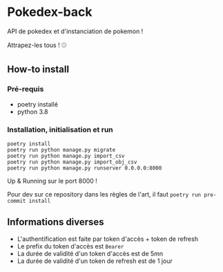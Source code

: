 # Pokedex-back

API de pokedex et d'instanciation de pokemon !

Attrapez-les tous ! ⚾

## How-to install

### Pré-requis

- poetry installé
- python 3.8

### Installation, initialisation et run

```shell
poetry install
poetry run python manage.py migrate
poetry run python manage.py import_csv
poetry run python manage.py import_obj_csv
poetry run python manage.py runserver 0.0.0.0:8000
```

Up & Running sur le port 8000 !

Pour dev sur ce repository dans les règles de l'art, il faut `poetry run pre-commit install`

## Informations diverses

- L'authentification est faite par token d'accès + token de refresh
- Le prefix du token d'accès est `Bearer`
- La durée de validité d'un token d'accès est de 5mn
- La durée de validité d'un token de refresh est de 1 jour

